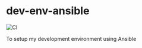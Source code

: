 # dev-env-ansible

![CI](https://github.com/jkc-sw/dev-env-ansible/workflows/CI/badge.svg?branch=main)

To setup my development environment using Ansible
